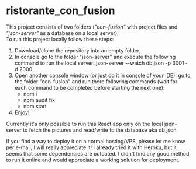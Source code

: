 # ristorante_con_fusion
<p>This project consists of two folders (<i>"con-fusion"</i> with project files and <i>"json-server"</i> as a database on a local server); <br>
To run this project locally follow these steps:</p>
<ol>
<li> Download/clone the repository into an empty folder;
<li> In console go to the folder "json-server" and execute the following command to run the local server: json-server --watch db.json -p 3001 -d 2000
<li> Open another console window (or just do it in console of your IDE): go to the folder "con-fusion" and run there following commands (wait for each command to be completed before starting the next one):
<ul>
<li> npm i
<li> npm audit fix
<li> npm start
</ul> 
<li> Enjoy!
</ol>
<p> Currently it's only possible to run this React app only on the local json-server to fetch the pictures and read/write to the database aka db.json </p>
<p> If you find a way to deploy it on a normal hosting/VPS, please let me know per e-mail, I will really appreciate it! I already tried it with Heroku, but it seems that some dependencies are outdated. I didn't find any good method to run it online and would appreciate a working solution for deployment. </p>
